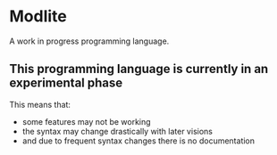 # Modlite

A work in progress programming language.

## This programming language is currently in an experimental phase
This means that:
- some features may not be working
- the syntax may change drastically with later visions
- and due to frequent syntax changes there is no documentation